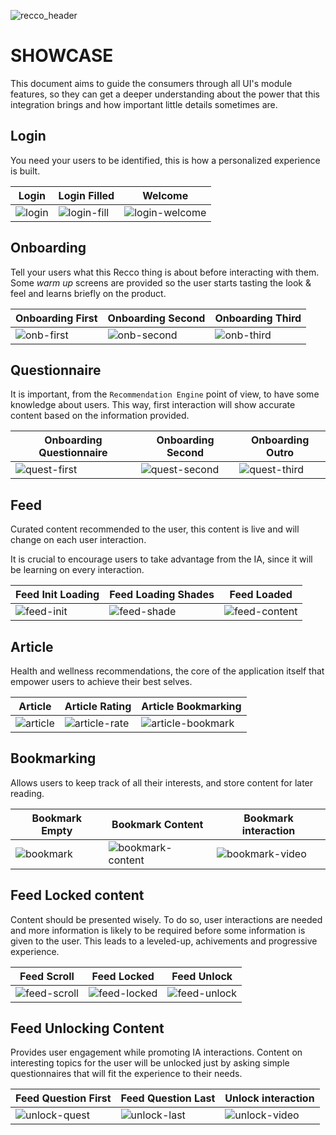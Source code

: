 ![recco_header](./art/recco_logo_amethyst.svg)

# SHOWCASE

This document aims to guide the consumers through all UI's module features, so they can get a deeper understanding about
the power that this integration brings and how important little details sometimes are.

## Login

You need your users to be identified, this is how a personalized experience is built.

| Login                                 | Login Filled                                      | Welcome                                    |
|---------------------------------------|---------------------------------------------------|--------------------------------------------|
| ![login](../art/recco_user_login.png) | ![login-fill](../art/recco_user_login_filled.png) | ![login-welcome](../art/recco_welcome.png) |


## Onboarding

Tell your users what this Recco thing is about before interacting with them. Some _warm up_ screens 
are provided so the user starts tasting the look & feel and learns briefly on the product.

| Onboarding First                                | Onboarding Second                                 | Onboarding Third                                |
|-------------------------------------------------|---------------------------------------------------|-------------------------------------------------|
| ![onb-first](../art/recco_onboarding_first.png) | ![onb-second](../art/recco_onboarding_second.png) | ![onb-third](../art/recco_onboarding_third.png) |


## Questionnaire

It is important, from the `Recommendation Engine` point of view, to have some knowledge about users.
This way, first interaction will show accurate content based on the information provided.

| Onboarding Questionnaire                                   | Onboarding Second                                            | Onboarding Outro                                  |
|------------------------------------------------------------|--------------------------------------------------------------|---------------------------------------------------|
| ![quest-first](../art/recco_onboarding_question_first.png) | ![quest-second](../art/recco_onboarding_question_second.png) | ![quest-third](../art/recco_onboarding_outro.png) |


## Feed

Curated content recommended to the user, this content is live and will change on each user interaction.

It is crucial to encourage users to take advantage from the IA, since it will be learning on every interaction.

| Feed Init Loading                                   | Feed Loading Shades                                 | Feed Loaded                                   |
|-----------------------------------------------------|-----------------------------------------------------|-----------------------------------------------|
| ![feed-init](../art/recco_feed_loading_initial.png) | ![feed-shade](../art/recco_feed_loading_shades.png) | ![feed-content](../art/recco_feed_loaded.png) |


## Article

Health and wellness recommendations, the core of the application itself that empower users to achieve their best selves.

| Article                              | Article Rating                                  | Article Bookmarking                                      |
|--------------------------------------|-------------------------------------------------|----------------------------------------------------------|
| ![article](../art/recco_article.png) | ![article-rate](../art/recco_article_rated.png) | ![article-bookmark](../art/recco_article_bookmarked.png) |


## Bookmarking

Allows users to keep track of all their interests, and store content for later reading.

| Bookmark Empty                                | Bookmark Content                                       | Bookmark interaction                                    |
|-----------------------------------------------|--------------------------------------------------------|---------------------------------------------------------|
| ![bookmark](../art/recco_empty_bookmarks.png) | ![bookmark-content](../art/recco_bookmarks_filled.png) | ![bookmark-video](../art/recco_bookmarking_content.gif) |


## Feed Locked content

Content should be presented wisely. To do so, user interactions are needed and more information is 
likely to be required before some information is given to the user. This leads to a leveled-up, achivements
and progressive experience.

| Feed Scroll                                    | Feed Locked                                  | Feed Unlock                                           |
|------------------------------------------------|----------------------------------------------|-------------------------------------------------------|
| ![feed-scroll](../art/recco_feed_scrolled.png) | ![feed-locked](../art/recco_feed_locked.png) | ![feed-unlock](../art/recco_unlock_content_first.png) |

## Feed Unlocking Content

Provides user engagement while promoting IA interactions. Content on interesting topics for the user
will be unlocked just by asking simple questionnaires that will fit the experience to their needs.

| Feed Question First                                             | Feed Question Last                                    | Unlock interaction                                 |
|-----------------------------------------------------------------|-------------------------------------------------------|----------------------------------------------------|
| ![unlock-quest](../art/recco_unlock_content_question_first.png) | ![unlock-last](../art/recco_unlock_question_last.png) | ![unlock-video](../art/recco_unlocked_content.gif) |

